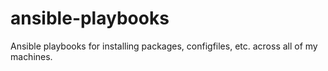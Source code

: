 # ansible-playbooks
Ansible playbooks for installing packages, configfiles, etc. across all of my machines. 

